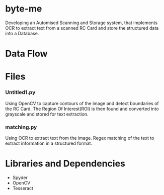 # byte-me
Developing an Automised Scanning and Storage system, that implements OCR to extract text from a scanned RC Card and store the structured data into a Database.

# Data Flow

# Files

### Untitled1.py

Using OpenCV to capture contours of the image and detect boundaries of the RC Card. The Region Of Interest(ROI) is then found and converted into grayscale and stored for text extraction.

### matching.py

Using OCR to extract text from the image.
Regex matching of the text to extract information in a structured format.


# Libraries and Dependencies

- Spyder
- OpenCV
- Tesseract

